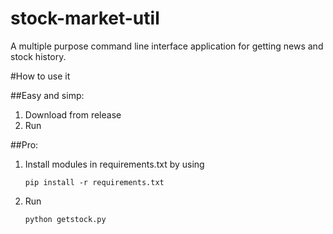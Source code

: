 # stock-market-util
A multiple purpose command line interface application for getting news and stock history.

#How to use it

##Easy and simp:
1. Download from release
2. Run

##Pro:
1. Install modules in requirements.txt by using
   ````
   pip install -r requirements.txt
   ````

2. Run
   ````
   python getstock.py
   ````

